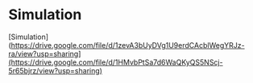# **Simulation**
[Simulation](https://drive.google.com/file/d/1zevA3bUyDVg1U9erdCAcblWegYRJz-ra/view?usp=sharing](https://drive.google.com/file/d/1HMvbPtSa7d6WaQKyQS5NScj-5r65bjrz/view?usp=sharing)
